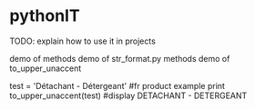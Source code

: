pythonIT
========
TODO: explain how to use it in projects

demo of methods
demo of str_format.py methods
demo of to_upper_unaccent

test = 'Détachant - Détergeant' #fr product example
print to_upper_unaccent(test) #display DETACHANT - DETERGEANT
